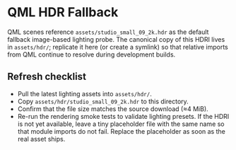 # QML HDR Fallback

QML scenes reference `assets/studio_small_09_2k.hdr` as the default fallback
image-based lighting probe. The canonical copy of this HDRI lives in
`assets/hdr/`; replicate it here (or create a symlink) so that relative
imports from QML continue to resolve during development builds.

## Refresh checklist

- Pull the latest lighting assets into `assets/hdr/`.
- Copy `assets/hdr/studio_small_09_2k.hdr` to this directory.
- Confirm that the file size matches the source download (≈4 MiB).
- Re-run the rendering smoke tests to validate lighting presets.
If the HDRI is not yet available, leave a tiny placeholder file with the same
name so that module imports do not fail. Replace the placeholder as soon as
the real asset ships.
